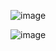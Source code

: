 




![image](https://github.com/user-attachments/assets/81b65c22-e1b0-42fa-a265-f168f3e4987a)



![image](https://github.com/user-attachments/assets/eb4bfb8b-03ef-4198-bc43-9dcf7bcfebb7)
